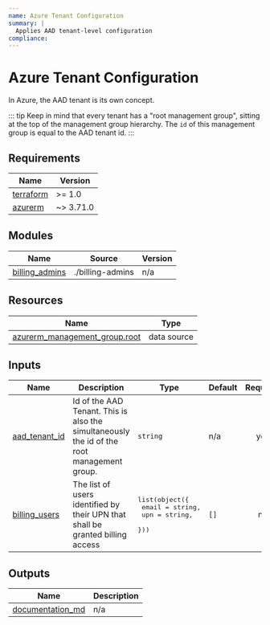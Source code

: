 ```yaml
---
name: Azure Tenant Configuration
summary: |
  Applies AAD tenant-level configuration
compliance:
---
```


# Azure Tenant Configuration

In Azure, the AAD tenant is its own concept.

::: tip
Keep in mind that every tenant has a "root management group", sitting at the top of the management group hierarchy.
The `id` of this management group is equal to the AAD tenant id.
:::

<!-- BEGIN_TF_DOCS -->
## Requirements

| Name | Version |
|------|---------|
| <a name="requirement_terraform"></a> [terraform](#requirement\_terraform) | >= 1.0 |
| <a name="requirement_azurerm"></a> [azurerm](#requirement\_azurerm) | ~> 3.71.0 |

## Modules

| Name | Source | Version |
|------|--------|---------|
| <a name="module_billing_admins"></a> [billing\_admins](#module\_billing\_admins) | ./billing-admins | n/a |

## Resources

| Name | Type |
|------|------|
| [azurerm_management_group.root](https://registry.terraform.io/providers/hashicorp/azurerm/latest/docs/data-sources/management_group) | data source |

## Inputs

| Name | Description | Type | Default | Required |
|------|-------------|------|---------|:--------:|
| <a name="input_aad_tenant_id"></a> [aad\_tenant\_id](#input\_aad\_tenant\_id) | Id of the AAD Tenant. This is also the simultaneously the id of the root management group. | `string` | n/a | yes |
| <a name="input_billing_users"></a> [billing\_users](#input\_billing\_users) | The list of users identified by their UPN that shall be granted billing access | <pre>list(object({<br>    email = string,<br>    upn   = string,<br>  }))</pre> | `[]` | no |

## Outputs

| Name | Description |
|------|-------------|
| <a name="output_documentation_md"></a> [documentation\_md](#output\_documentation\_md) | n/a |
<!-- END_TF_DOCS -->
